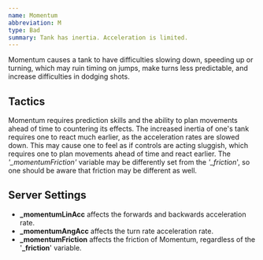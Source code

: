 ```yaml
---
name: Momentum
abbreviation: M
type: Bad
summary: Tank has inertia. Acceleration is limited.
---
```


Momentum causes a tank to have difficulties slowing down, speeding up or turning, which may ruin timing on jumps, make turns less predictable, and increase difficulties in dodging shots.

## Tactics

Momentum requires prediction skills and the ability to plan movements ahead of time to countering its effects. The increased inertia of one's tank requires one to react much earlier, as the acceleration rates are slowed down. This may cause one to feel as if controls are acting sluggish, which requires one to plan movements ahead of time and react earlier. The *'_momentumFriction'* variable may be differently set from the *'_friction*', so one should be aware that friction may be different as well.

## Server Settings
* **_momentumLinAcc** affects the forwards and backwards acceleration rate.
* **_momentumAngAcc** affects the turn rate acceleration rate.
* **_momentumFriction** affects the friction of Momentum, regardless of the '**_friction**' variable.